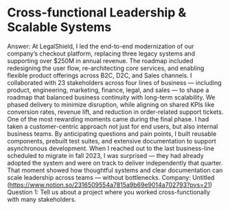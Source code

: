 # Cross-functional Leadership & Scalable Systems

Answer: At LegalShield, I led the end-to-end modernization of our company’s checkout platform, replacing three legacy systems and supporting over $250M in annual revenue. The roadmap included redesigning the user flow, re-architecting core services, and enabling flexible product offerings across B2C, D2C, and Sales channels.
I collaborated with 23 stakeholders across four lines of business — including product, engineering, marketing, finance, legal, and sales — to shape a roadmap that balanced business continuity with long-term scalability. We phased delivery to minimize disruption, while aligning on shared KPIs like conversion rates, revenue lift, and reduction in order-related support tickets.
One of the most rewarding moments came during the final phase. I had taken a customer-centric approach not just for end users, but also internal business teams. By anticipating questions and pain points, I built reusable components, prebuilt test suites, and extensive documentation to support asynchronous development. When I reached out to the last business-line scheduled to migrate in fall 2023, I was surprised — they had already adopted the system and were on track to deliver independently that quarter. That moment showed how thoughtful systems and clear documentation can scale leadership across teams — without bottlenecks.
Company: Untitled (https://www.notion.so/2316509554a7815a9b69e9014a702793?pvs=21)
Question 1: Tell us about a project where you worked cross-functionally with many stakeholders.